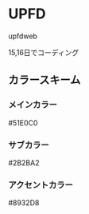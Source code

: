 # UPFD
upfdweb

15,16日でコーディング

## カラースキーム
### メインカラー
#51E0C0
### サブカラー
#2B2BA2
### アクセントカラー
#8932D8
